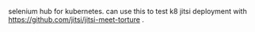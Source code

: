 selenium hub for kubernetes. can use this to test k8 jitsi deployment with https://github.com/jitsi/jitsi-meet-torture .